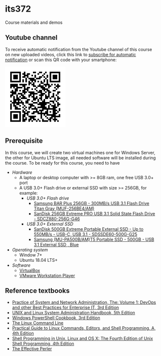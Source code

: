 # its372
Course materials and demos

## Youtube channel
To receive automatic notification from the Youtube channel of this course on new uploaded videos,
click this link to [subscribe for automatic notification](https://www.youtube.com/channel/UCjIWgywyl8qMGgxdzTlI63A) or scan this QR code with your smartphone:

![subscribe for automatic notification](./qlwyQR.png)

## Prerequisite
In this course, we will create two virtual machines one for Windows Server, the other for Ubuntu LTS image, all needed software will be installed during the course. To be ready for this course, you need to have
* _Hardware_
  * A laptop or desktop computer with >= 8GB ram, one free USB 3.0+ port
  * A USB 3.0+ Flash drive or external SSD with size >= 256GB, for example:
    * _USB 3.0+ Flash drive_
      * [Samsung BAR Plus 256GB - 300MB/s USB 3.1 Flash Drive Titan Gray (MUF-256BE4/AM)](https://www.amazon.com/Samsung-BAR-Plus-32GB-MUF-32BE4/dp/B07BPKL2D2?ref\_=fsclp\_pl\_dp\_2&th=1)
      * [SanDisk 256GB Extreme PRO USB 3.1 Solid State Flash Drive - SDCZ880-256G-G46](https://www.amazon.com/dp/B01N7QDO7M/ref=emc\_b\_5\_t)
    * _USB 3.0+  External SSD_
      * [SanDisk 500GB Extreme Portable External SSD - Up to 550MB/s - USB-C, USB 3.1 - SDSSDE60-500G-G25](https://www.amazon.com/SanDisk-500GB-Extreme-Portable-External/dp/B078SWJ3CF/ref=sr\_1\_1?dchild=1&keywords=SanDisk\+500GB\+Extreme\+Portable\+External\+SSD\+-\+Up\+to\+550MB%2Fs\+-\+USB-C%2C\+USB\+3\.1\+-\+SDSSDE60-500G-G25&qid=1588950864&s=electronics&sr=1-1)
      * [Samsung (MU-PA500B/AM)T5 Portable SSD - 500GB - USB 3.1 External SSD , Blue ](https://www.amazon.com/Samsung-T5-Portable-SSD-MU-PA500B/dp/B073GZBT36?ref\_=fsclp\_pl\_dp\_3&th=1)
* _Operating system_
  * Window 7+ 
  * Ubuntu 18.04 LTS+
* _Software_
  * [VirtualBox](https://www.virtualbox.org/)
  * [VMware Workstation Player](https://www.vmware.com/products/workstation-player.html)

## Reference textbooks
* [Practice of System and Network Administration, The: Volume 1: DevOps and other Best Practices for Enterprise IT, 3rd Edition](https://www.pearson.com/us/higher-education/program/Limoncelli-Practice-of-System-and-Network-Administration-The-Volume-1-Dev-Ops-and-other-Best-Practices-for-Enterprise-IT-3rd-Edition/PGM281808.html)
* [UNIX and Linux System Administration Handbook, 5th Edition](https://www.oreilly.com/library/view/unix-and-linux/9780134278308/)
* [Windows PowerShell Cookbook, 3rd Edition](https://www.oreilly.com/library/view/windows-powershell-cookbook/9781449359195/)
* [The Linux Command Line](http://linuxcommand.org/tlcl.php)
* [Practical Guide to Linux Commands, Editors, and Shell Programming, A, 4th Edition](https://www.pearson.com/us/higher-education/program/Sobell-Practical-Guide-to-Linux-Commands-Editors-and-Shell-Programming-A-4th-Edition/PGM1797144.html?tab=resources)
* [Shell Programming in Unix, Linux and OS X: The Fourth Edition of Unix Shell Programming, 4th Edition](https://www.pearson.com/us/higher-education/program/Kochan-Shell-Programming-in-Unix-Linux-and-OS-X-The-Fourth-Edition-of-Unix-Shell-Programming-4th-Edition/PGM334337.html)
* [The Effective Perler](https://www.effectiveperlprogramming.com/)